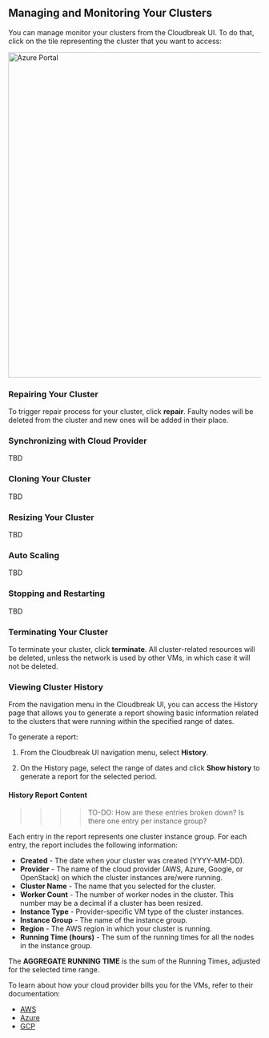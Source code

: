 ## Managing and Monitoring Your Clusters  

You can manage monitor your clusters from the Cloudbreak UI. To do that, click on the tile representing the cluster that you want to access: 

<a href="../images/cb-ui3.png" target="_blank" title="click to enlarge"><img src="../images/cb-ui3.png" width="650" title="Azure Portal"></a> 


### Repairing Your Cluster

To trigger repair process for your cluster, click **repair**. Faulty nodes will be deleted from the cluster and new ones will be added in their place.


### Synchronizing with Cloud Provider

TBD
 
 
### Cloning Your Cluster

TBD


### Resizing Your Cluster

TBD


### Auto Scaling

TBD


### Stopping and Restarting

TBD


### Terminating Your Cluster 

To terminate your cluster, click **terminate**. All cluster-related resources will be deleted, unless the network is used by other VMs, in which case it will not be deleted. 


### Viewing Cluster History

From the navigation menu in the Cloudbreak UI, you can access the History page that allows you to generate a report showing basic information related to the clusters that were running within the specified range of dates.

To generate a report:

1. From the Cloudbreak UI navigation menu, select **History**.

2. On the History page, select the range of dates and click **Show history** to generate a report for the selected period.

#### History Report Content 

>>>>TO-DO: How are these entries broken down? Is there one entry per instance group?

Each entry in the report represents one cluster instance group. For each entry, the report includes the following information:

* **Created** - The date when your cluster was created (YYYY-MM-DD).
* **Provider** - The name of the cloud provider (AWS, Azure, Google, or OpenStack) on which the cluster instances are/were running.
* **Cluster Name** - The name that you selected for the cluster.
* **Worker Count** - The number of worker nodes in the cluster. This number may be a decimal if a cluster has been resized.
* **Instance Type** - Provider-specific VM type of the cluster instances.
* **Instance Group** - The name of the instance group.  
* **Region** - The AWS region in which your cluster is running.
* **Running Time (hours)** - The sum of the running times for all the nodes in the instance group.

The **AGGREGATE RUNNING TIME** is the sum of the Running Times, adjusted for the selected time range.

To learn about how your cloud provider bills you for the VMs, refer to their documentation:

* [AWS](https://aws.amazon.com/premiumsupport/knowledge-center/ec2-instance-hour-billing/)      
* [Azure](https://azure.microsoft.com/en-us/pricing/faq/virtual-machines-how-do-instance-sizes-get-billed/)     
* [GCP](https://cloud.google.com/compute/pricing)   

